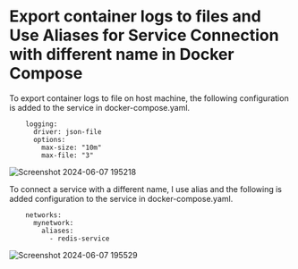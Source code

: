 # Export container logs to files and Use Aliases for Service Connection with different name in Docker Compose

To export container logs to file on host machine, the following configuration is added to the service in docker-compose.yaml.

```docker
    logging:
      driver: json-file
      options:
        max-size: "10m"
        max-file: "3"
```
![Screenshot 2024-06-07 195218](https://github.com/kyawzawaungdevops/whateverOps-Day-13-Homework-log-export-and-aliases/assets/80774788/25d7e587-7612-4e6d-909a-48e3710edf87)


To connect a service with a different name, I use alias and the following is added configuration to the service in docker-compose.yaml.

```docker
    networks:
      mynetwork:
        aliases:
          - redis-service
```
![Screenshot 2024-06-07 195529](https://github.com/kyawzawaungdevops/whateverOps-Day-13-Homework-log-export-and-aliases/assets/80774788/aaace25e-5c1f-47e9-8bff-15647ca46e7a)
